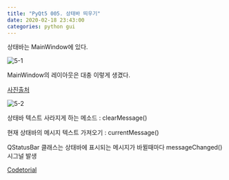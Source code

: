 ```yaml
---
title: "PyQt5 005. 상태바 띄우기"
date: 2020-02-18 23:43:00
categories: python gui
---
```


상태바는 MainWindow에 있다.

![5-1](https://user-images.githubusercontent.com/26007107/74746237-73435f80-52a8-11ea-89ec-dc3921c64b1c.png)


MainWindow의 레이아웃은 대충 이렇게 생겼다.

[사진출처](https://doc.qt.io/qt-5/qmainwindow.html#details)

<script src="https://gist.github.com/DetegiCE/a3b77ef75409ffe8841e7e49304eac5d.js"></script>

![5-2](https://user-images.githubusercontent.com/26007107/74746244-763e5000-52a8-11ea-9362-e0ba5a8464d1.png)

상태바 텍스트 사라지게 하는 메소드 : clearMessage()

현재 상태바의 메시지 텍스트 가져오기 : currentMessage()

QStatusBar 클래스는 상태바에 표시되는 메시지가 바뀔때마다 messageChanged() 시그널 발생

[Codetorial](http://codetorial.net/pyqt5/basics/statusbar.html)
